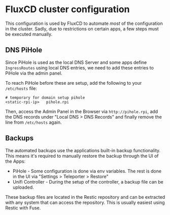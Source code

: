# FluxCD cluster configuration

This configuration is used by FluxCD to automate _most_ of the configuration in the cluster. Sadly, due to restrictions on certain apps, a few steps must be executed manually.

## DNS PiHole

Since PiHole is used as the local DNS Server and some apps define `IngressRoutes` using local DNS entries, we need to add these entries to PiHole via the admin panel.

To reach PiHole before these are setup, add the following to your `/etc/hosts` file:

```
# temporary for domain setup pihole
<static-rpi-ip>   pihole.rpi
```

Then, access the Admin Panel in the Browser via `http://pihole.rpi`, add the DNS records under "Local DNS > DNS Records" and finally remove the line from `/etc/hosts` again.

## Backups

The automated backups use the applications built-in backup functionality. This means it's required to manually restore the backup through the UI of the Apps:

* PiHole - Some configuration is done via env variables. The rest is done in the UI via "Settings > Teleporter > Restore"
* Unifi Controller - During the setup of the controller, a backup file can be uploaded.

These backup files are located in the Restic repository and can be extracted with any system that can access the repository. This is usually easiest using Restic with Fuse.
